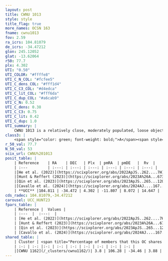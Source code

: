 ```yaml
---
layout: post
title: CWNU 1013
style: style
title_flag: true
more_names: OCSN 163
fname: cwnu1013
fov: 2.59
ra_icrs: 104.81079
de_icrs: -34.47212
glon: 245.12052
glat: -13.62064
r50: 77.7
plx: 4.302
UTI: "0.50"
UTI_COLOR: "#ffffe8"
UTI_C_N_COL: "#fcfee5"
UTI_C_dens_COL: "#fff1d4"
UTI_C_C3_COL: "#d4edca"
UTI_C_lit_COL: "#fff6da"
UTI_C_dup_COL: "#a6cab9"
UTI_C_N: 0.52
UTI_C_dens: 0.38
UTI_C_C3: 0.75
UTI_C_lit: 0.42
UTI_C_dup: 1.0
UTI_summary: |
    CWNU 1013 is a relatively close, moderately populated, loose object of high C3 quality. It was recently reported in the literature.<br><br>This object shares a very small percentage of members with at least one entry reported in the same catalogue.
class3: |
    <span style="color: green; font-weight: bold;">A</span><span style="color: #FFC300; font-weight: bold;">B</span>
r_50_val: 77.7
N_50_val: 53
scix_url: CWNU%201013
posit_table: |
    | Reference    | RA    | DEC   | Plx  | pmRA  | pmDE   |  Rv  |
    | :---         | :---: | :---: | :---: | :---: | :---: | :---: |
    |[He et al. (2022)](https://scixplorer.org/abs/2022ApJS..262....7H) | 104.716 | -35.031 | 4.37 | -11.978 | 8.328 | -- |
    |[Hunt & Reffert (2023)](https://scixplorer.org/abs/2023A%26A...673A.114H) | 104.552 | -33.058 | 4.289 | -11.985 | 8.057 | 13.672 |
    |[Qin et al. (2023)](https://scixplorer.org/abs/2023ApJS..265...12Q) | 104.96 | -35.32 | 4.4 | -12.14 | 8.29 | 14.63 |
    |[Cavallo et al. (2024)](https://scixplorer.org/abs/2024AJ....167...12C) | 104.735 | -34.441 | 4.298 | -- | -- | -- |
    | **UCC** |104.811 | -34.472 | 4.302 | -11.807 | 8.072 | 14.647 | 
cds_radec: 104.81079,-34.47212
carousel: UCC_HUNT23
fpars_table: |
    | Reference |  Values |
    | :---  |  :---:  |
    | [He et al. (2022)](https://scixplorer.org/abs/2022ApJS..262....7H) | `A0=0.05, logAge=7.5` |
    | [Hunt & Reffert (2023)](https://scixplorer.org/abs/2023A%26A...673A.114H) | `AV50=0.569, diffAV50=0.474, MOD50=6.839, logAge50=8.604` |
    | [Qin et al. (2023)](https://scixplorer.org/abs/2023ApJS..265...12Q) | `E(B-V)=0.06, m-M=6.95, logt=7.55` |
    | [Cavallo et al. (2024)](https://scixplorer.org/abs/2024AJ....167...12C) | `AV50=0.49, dMod50=6.81, logAge50=7.57, [Fe/H]50=0.19` |
shared_table: |
    | Cluster | <span title="Percentage of members that this OC shares with the ones listed">%</span>   | RA   | DEC   | Plx   | pmRA  | pmDE  | Rv | UTI |
    | :-: | :-: |:-: | :-: | :-: | :-: | :-: | :-: | :-: |
    |[CWNU 1162](/_clusters/cwnu1162/)| 3.8 | 106.28 | -34.46 | 3.88 | -11.45 | 7.15 | 16.86 |0.22 |
---
```

